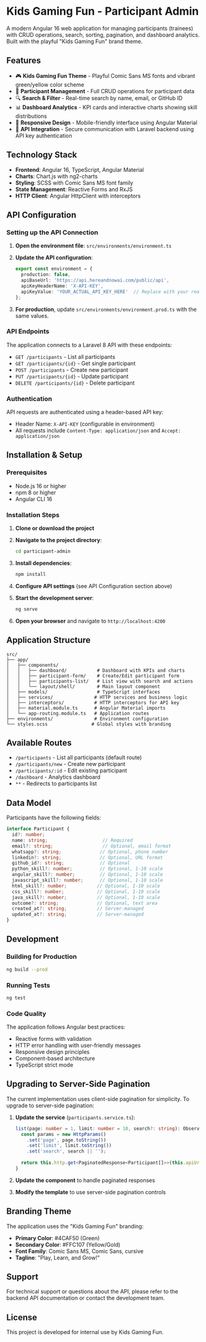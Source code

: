 # Kids Gaming Fun - Participant Admin

A modern Angular 16 web application for managing participants (trainees) with CRUD operations, search, sorting, pagination, and dashboard analytics. Built with the playful "Kids Gaming Fun" brand theme.

## Features

- 🎮 **Kids Gaming Fun Theme** - Playful Comic Sans MS fonts and vibrant green/yellow color scheme
- 👥 **Participant Management** - Full CRUD operations for participant data
- 🔍 **Search & Filter** - Real-time search by name, email, or GitHub ID
- 📊 **Dashboard Analytics** - KPI cards and interactive charts showing skill distributions
- 📱 **Responsive Design** - Mobile-friendly interface using Angular Material
- 🔐 **API Integration** - Secure communication with Laravel backend using API key authentication

## Technology Stack

- **Frontend**: Angular 16, TypeScript, Angular Material
- **Charts**: Chart.js with ng2-charts
- **Styling**: SCSS with Comic Sans MS font family
- **State Management**: Reactive Forms and RxJS
- **HTTP Client**: Angular HttpClient with interceptors

## API Configuration

### Setting up the API Connection

1. **Open the environment file**: `src/environments/environment.ts`
2. **Update the API configuration**:
   ```typescript
   export const environment = {
     production: false,
     apiBaseUrl: 'https://api.hereandnowai.com/public/api',
     apiKeyHeaderName: 'X-API-KEY',
     apiKeyValue: 'YOUR_ACTUAL_API_KEY_HERE'  // Replace with your real API key
   };
   ```

3. **For production**, update `src/environments/environment.prod.ts` with the same values.

### API Endpoints

The application connects to a Laravel 8 API with these endpoints:

- `GET /participants` - List all participants
- `GET /participants/{id}` - Get single participant
- `POST /participants` - Create new participant
- `PUT /participants/{id}` - Update participant
- `DELETE /participants/{id}` - Delete participant

### Authentication

API requests are authenticated using a header-based API key:
- Header Name: `X-API-KEY` (configurable in environment)
- All requests include `Content-Type: application/json` and `Accept: application/json`

## Installation & Setup

### Prerequisites

- Node.js 16 or higher
- npm 8 or higher
- Angular CLI 16

### Installation Steps

1. **Clone or download the project**
2. **Navigate to the project directory**:
   ```bash
   cd participant-admin
   ```

3. **Install dependencies**:
   ```bash
   npm install
   ```

4. **Configure API settings** (see API Configuration section above)

5. **Start the development server**:
   ```bash
   ng serve
   ```

6. **Open your browser** and navigate to `http://localhost:4200`

## Application Structure

```
src/
├── app/
│   ├── components/
│   │   ├── dashboard/           # Dashboard with KPIs and charts
│   │   ├── participant-form/    # Create/Edit participant form
│   │   ├── participants-list/   # List view with search and actions
│   │   └── layout/shell/        # Main layout component
│   ├── models/                  # TypeScript interfaces
│   ├── services/               # HTTP services and business logic
│   ├── interceptors/           # HTTP interceptors for API key
│   ├── material.module.ts      # Angular Material imports
│   └── app-routing.module.ts   # Application routes
├── environments/               # Environment configuration
└── styles.scss                # Global styles with branding
```

## Available Routes

- `/participants` - List all participants (default route)
- `/participants/new` - Create new participant
- `/participants/:id` - Edit existing participant
- `/dashboard` - Analytics dashboard
- `**` - Redirects to participants list

## Data Model

Participants have the following fields:

```typescript
interface Participant {
  id?: number;
  name: string;                    // Required
  email?: string;                  // Optional, email format
  whatsapp?: string;              // Optional, phone number
  linkedin?: string;              // Optional, URL format
  github_id?: string;             // Optional
  python_skill?: number;          // Optional, 1-10 scale
  angular_skill?: number;         // Optional, 1-10 scale
  javascript_skill?: number;      // Optional, 1-10 scale
  html_skill?: number;           // Optional, 1-10 scale
  css_skill?: number;            // Optional, 1-10 scale
  java_skill?: number;           // Optional, 1-10 scale
  outcome?: string;              // Optional, text area
  created_at?: string;           // Server-managed
  updated_at?: string;           // Server-managed
}
```

## Development

### Building for Production

```bash
ng build --prod
```

### Running Tests

```bash
ng test
```

### Code Quality

The application follows Angular best practices:
- Reactive forms with validation
- HTTP error handling with user-friendly messages
- Responsive design principles
- Component-based architecture
- TypeScript strict mode

## Upgrading to Server-Side Pagination

The current implementation uses client-side pagination for simplicity. To upgrade to server-side pagination:

1. **Update the service** (`participants.service.ts`):
   ```typescript
   list(page: number = 1, limit: number = 10, search?: string): Observable<PaginatedResponse<Participant[]>> {
     const params = new HttpParams()
       .set('page', page.toString())
       .set('limit', limit.toString())
       .set('search', search || '');
     
     return this.http.get<PaginatedResponse<Participant[]>>(this.apiUrl, { params });
   }
   ```

2. **Update the component** to handle paginated responses
3. **Modify the template** to use server-side pagination controls

## Branding Theme

The application uses the "Kids Gaming Fun" branding:

- **Primary Color**: #4CAF50 (Green)
- **Secondary Color**: #FFC107 (Yellow/Gold)
- **Font Family**: Comic Sans MS, Comic Sans, cursive
- **Tagline**: "Play, Learn, and Grow!"

## Support

For technical support or questions about the API, please refer to the backend API documentation or contact the development team.

## License

This project is developed for internal use by Kids Gaming Fun.
